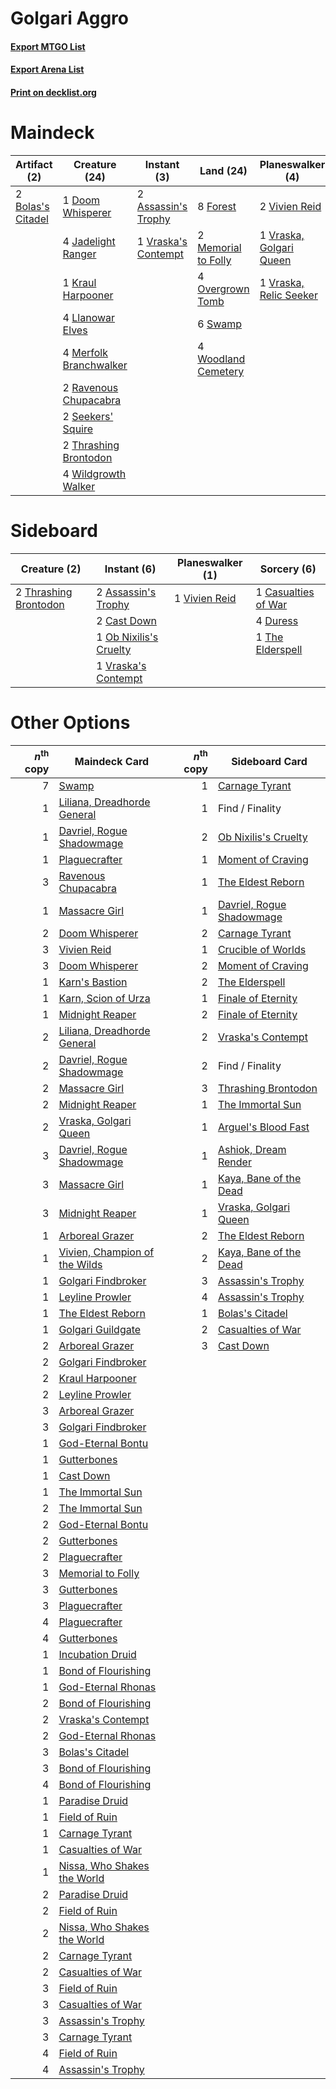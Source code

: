 # Golgari Aggro

#### [Export MTGO List](../collection/Golgari%20Aggro/Golgari%20Aggro.txt)
#### [Export Arena List](../collection/Golgari%20Aggro/Golgari%20Aggro_arena.txt)
#### [Print on decklist.org](http://decklist.org/?deckmain=2%09Assassin's%20Trophy%0A2%09Bolas's%20Citadel%0A1%09Doom%20Whisperer%0A3%09Find%20/%20Finality%0A8%09Forest%0A4%09Jadelight%20Ranger%0A1%09Kraul%20Harpooner%0A4%09Llanowar%20Elves%0A2%09Memorial%20to%20Folly%0A4%09Merfolk%20Branchwalker%0A4%09Overgrown%20Tomb%0A2%09Ravenous%20Chupacabra%0A2%09Seekers'%20Squire%0A6%09Swamp%0A2%09Thrashing%20Brontodon%0A2%09Vivien%20Reid%0A1%09Vraska's%20Contempt%0A1%09Vraska,%20Golgari%20Queen%0A1%09Vraska,%20Relic%20Seeker%0A4%09Wildgrowth%20Walker%0A4%09Woodland%20Cemetery&deckside=2%09Assassin's%20Trophy%0A2%09Cast%20Down%0A1%09Casualties%20of%20War%0A4%09Duress%0A1%09Ob%20Nixilis's%20Cruelty%0A1%09The%20Elderspell%0A2%09Thrashing%20Brontodon%0A1%09Vivien%20Reid%0A1%09Vraska's%20Contempt)
# Maindeck

|                                        Artifact (2)                                        |                                          Creature (24)                                          |                                         Instant (3)                                          |                                          Land (24)                                           |                                         Planeswalker (4)                                         |   Unknown (3)   |
|--------------------------------------------------------------------------------------------|-------------------------------------------------------------------------------------------------|----------------------------------------------------------------------------------------------|----------------------------------------------------------------------------------------------|--------------------------------------------------------------------------------------------------|-----------------|
|2 [Bolas's Citadel](http://gatherer.wizards.com/Pages/Card/Details.aspx?multiverseid=461006)|1 [Doom Whisperer](http://gatherer.wizards.com/Pages/Card/Details.aspx?multiverseid=452819)      |2 [Assassin's Trophy](http://gatherer.wizards.com/Pages/Card/Details.aspx?multiverseid=452902)|8 [Forest](http://gatherer.wizards.com/Pages/Card/Details.aspx?multiverseid=439860)           |2 [Vivien Reid](http://gatherer.wizards.com/Pages/Card/Details.aspx?multiverseid=447344)          |3 Find / Finality|
|                                                                                            |4 [Jadelight Ranger](http://gatherer.wizards.com/Pages/Card/Details.aspx?multiverseid=439793)    |1 [Vraska's Contempt](http://gatherer.wizards.com/Pages/Card/Details.aspx?multiverseid=435283)|2 [Memorial to Folly](http://gatherer.wizards.com/Pages/Card/Details.aspx?multiverseid=443130)|1 [Vraska, Golgari Queen](http://gatherer.wizards.com/Pages/Card/Details.aspx?multiverseid=452963)|                 |
|                                                                                            |1 [Kraul Harpooner](http://gatherer.wizards.com/Pages/Card/Details.aspx?multiverseid=452886)     |                                                                                              |4 [Overgrown Tomb](http://gatherer.wizards.com/Pages/Card/Details.aspx?multiverseid=405103)   |1 [Vraska, Relic Seeker](http://gatherer.wizards.com/Pages/Card/Details.aspx?multiverseid=435388) |                 |
|                                                                                            |4 [Llanowar Elves](http://gatherer.wizards.com/Pages/Card/Details.aspx?multiverseid=129626)      |                                                                                              |6 [Swamp](http://gatherer.wizards.com/Pages/Card/Details.aspx?multiverseid=439858)            |                                                                                                  |                 |
|                                                                                            |4 [Merfolk Branchwalker](http://gatherer.wizards.com/Pages/Card/Details.aspx?multiverseid=435353)|                                                                                              |4 [Woodland Cemetery](http://gatherer.wizards.com/Pages/Card/Details.aspx?multiverseid=443136)|                                                                                                  |                 |
|                                                                                            |2 [Ravenous Chupacabra](http://gatherer.wizards.com/Pages/Card/Details.aspx?multiverseid=442093) |                                                                                              |                                                                                              |                                                                                                  |                 |
|                                                                                            |2 [Seekers' Squire](http://gatherer.wizards.com/Pages/Card/Details.aspx?multiverseid=435275)     |                                                                                              |                                                                                              |                                                                                                  |                 |
|                                                                                            |2 [Thrashing Brontodon](http://gatherer.wizards.com/Pages/Card/Details.aspx?multiverseid=456570) |                                                                                              |                                                                                              |                                                                                                  |                 |
|                                                                                            |4 [Wildgrowth Walker](http://gatherer.wizards.com/Pages/Card/Details.aspx?multiverseid=435372)   |                                                                                              |                                                                                              |                                                                                                  |                 |


# Sideboard

|                                          Creature (2)                                          |                                           Instant (6)                                           |                                    Planeswalker (1)                                    |                                         Sorcery (6)                                          |
|------------------------------------------------------------------------------------------------|-------------------------------------------------------------------------------------------------|----------------------------------------------------------------------------------------|----------------------------------------------------------------------------------------------|
|2 [Thrashing Brontodon](http://gatherer.wizards.com/Pages/Card/Details.aspx?multiverseid=456570)|2 [Assassin's Trophy](http://gatherer.wizards.com/Pages/Card/Details.aspx?multiverseid=452902)   |1 [Vivien Reid](http://gatherer.wizards.com/Pages/Card/Details.aspx?multiverseid=447344)|1 [Casualties of War](http://gatherer.wizards.com/Pages/Card/Details.aspx?multiverseid=461114)|
|                                                                                                |2 [Cast Down](http://gatherer.wizards.com/Pages/Card/Details.aspx?multiverseid=442969)           |                                                                                        |4 [Duress](http://gatherer.wizards.com/Pages/Card/Details.aspx?multiverseid=14557)            |
|                                                                                                |1 [Ob Nixilis's Cruelty](http://gatherer.wizards.com/Pages/Card/Details.aspx?multiverseid=461028)|                                                                                        |1 [The Elderspell](http://gatherer.wizards.com/Pages/Card/Details.aspx?multiverseid=461016)   |
|                                                                                                |1 [Vraska's Contempt](http://gatherer.wizards.com/Pages/Card/Details.aspx?multiverseid=435283)   |                                                                                        |                                                                                              |


# Other Options

|*n*<sup>th</sup> copy|                                             Maindeck Card                                              |*n*<sup>th</sup> copy|                                           Sideboard Card                                           |
|--------------------:|--------------------------------------------------------------------------------------------------------|--------------------:|----------------------------------------------------------------------------------------------------|
|                    7|[Swamp](http://gatherer.wizards.com/Pages/Card/Details.aspx?multiverseid=439858)                        |                    1|[Carnage Tyrant](http://gatherer.wizards.com/Pages/Card/Details.aspx?multiverseid=435334)           |
|                    1|[Liliana, Dreadhorde General](http://gatherer.wizards.com/Pages/Card/Details.aspx?multiverseid=461024)  |                    1|Find / Finality                                                                                     |
|                    1|[Davriel, Rogue Shadowmage](http://gatherer.wizards.com/Pages/Card/Details.aspx?multiverseid=461010)    |                    2|[Ob Nixilis's Cruelty](http://gatherer.wizards.com/Pages/Card/Details.aspx?multiverseid=461028)     |
|                    1|[Plaguecrafter](http://gatherer.wizards.com/Pages/Card/Details.aspx?multiverseid=452832)                |                    1|[Moment of Craving](http://gatherer.wizards.com/Pages/Card/Details.aspx?multiverseid=439736)        |
|                    3|[Ravenous Chupacabra](http://gatherer.wizards.com/Pages/Card/Details.aspx?multiverseid=442093)          |                    1|[The Eldest Reborn](http://gatherer.wizards.com/Pages/Card/Details.aspx?multiverseid=442978)        |
|                    1|[Massacre Girl](http://gatherer.wizards.com/Pages/Card/Details.aspx?multiverseid=461026)                |                    1|[Davriel, Rogue Shadowmage](http://gatherer.wizards.com/Pages/Card/Details.aspx?multiverseid=461010)|
|                    2|[Doom Whisperer](http://gatherer.wizards.com/Pages/Card/Details.aspx?multiverseid=452819)               |                    2|[Carnage Tyrant](http://gatherer.wizards.com/Pages/Card/Details.aspx?multiverseid=435334)           |
|                    3|[Vivien Reid](http://gatherer.wizards.com/Pages/Card/Details.aspx?multiverseid=447344)                  |                    1|[Crucible of Worlds](http://gatherer.wizards.com/Pages/Card/Details.aspx?multiverseid=129480)       |
|                    3|[Doom Whisperer](http://gatherer.wizards.com/Pages/Card/Details.aspx?multiverseid=452819)               |                    2|[Moment of Craving](http://gatherer.wizards.com/Pages/Card/Details.aspx?multiverseid=439736)        |
|                    1|[Karn's Bastion](http://gatherer.wizards.com/Pages/Card/Details.aspx?multiverseid=461175)               |                    2|[The Elderspell](http://gatherer.wizards.com/Pages/Card/Details.aspx?multiverseid=461016)           |
|                    1|[Karn, Scion of Urza](http://gatherer.wizards.com/Pages/Card/Details.aspx?multiverseid=442889)          |                    1|[Finale of Eternity](http://gatherer.wizards.com/Pages/Card/Details.aspx?multiverseid=461018)       |
|                    1|[Midnight Reaper](http://gatherer.wizards.com/Pages/Card/Details.aspx?multiverseid=452827)              |                    2|[Finale of Eternity](http://gatherer.wizards.com/Pages/Card/Details.aspx?multiverseid=461018)       |
|                    2|[Liliana, Dreadhorde General](http://gatherer.wizards.com/Pages/Card/Details.aspx?multiverseid=461024)  |                    2|[Vraska's Contempt](http://gatherer.wizards.com/Pages/Card/Details.aspx?multiverseid=435283)        |
|                    2|[Davriel, Rogue Shadowmage](http://gatherer.wizards.com/Pages/Card/Details.aspx?multiverseid=461010)    |                    2|Find / Finality                                                                                     |
|                    2|[Massacre Girl](http://gatherer.wizards.com/Pages/Card/Details.aspx?multiverseid=461026)                |                    3|[Thrashing Brontodon](http://gatherer.wizards.com/Pages/Card/Details.aspx?multiverseid=456570)      |
|                    2|[Midnight Reaper](http://gatherer.wizards.com/Pages/Card/Details.aspx?multiverseid=452827)              |                    1|[The Immortal Sun](http://gatherer.wizards.com/Pages/Card/Details.aspx?multiverseid=439844)         |
|                    2|[Vraska, Golgari Queen](http://gatherer.wizards.com/Pages/Card/Details.aspx?multiverseid=452963)        |                    1|[Arguel's Blood Fast](http://gatherer.wizards.com/Pages/Card/Details.aspx?multiverseid=439316)      |
|                    3|[Davriel, Rogue Shadowmage](http://gatherer.wizards.com/Pages/Card/Details.aspx?multiverseid=461010)    |                    1|[Ashiok, Dream Render](http://gatherer.wizards.com/Pages/Card/Details.aspx?multiverseid=461155)     |
|                    3|[Massacre Girl](http://gatherer.wizards.com/Pages/Card/Details.aspx?multiverseid=461026)                |                    1|[Kaya, Bane of the Dead](http://gatherer.wizards.com/Pages/Card/Details.aspx?multiverseid=461158)   |
|                    3|[Midnight Reaper](http://gatherer.wizards.com/Pages/Card/Details.aspx?multiverseid=452827)              |                    1|[Vraska, Golgari Queen](http://gatherer.wizards.com/Pages/Card/Details.aspx?multiverseid=452963)    |
|                    1|[Arboreal Grazer](http://gatherer.wizards.com/Pages/Card/Details.aspx?multiverseid=461076)              |                    2|[The Eldest Reborn](http://gatherer.wizards.com/Pages/Card/Details.aspx?multiverseid=442978)        |
|                    1|[Vivien, Champion of the Wilds](http://gatherer.wizards.com/Pages/Card/Details.aspx?multiverseid=461107)|                    2|[Kaya, Bane of the Dead](http://gatherer.wizards.com/Pages/Card/Details.aspx?multiverseid=461158)   |
|                    1|[Golgari Findbroker](http://gatherer.wizards.com/Pages/Card/Details.aspx?multiverseid=452925)           |                    3|[Assassin's Trophy](http://gatherer.wizards.com/Pages/Card/Details.aspx?multiverseid=452902)        |
|                    1|[Leyline Prowler](http://gatherer.wizards.com/Pages/Card/Details.aspx?multiverseid=461129)              |                    4|[Assassin's Trophy](http://gatherer.wizards.com/Pages/Card/Details.aspx?multiverseid=452902)        |
|                    1|[The Eldest Reborn](http://gatherer.wizards.com/Pages/Card/Details.aspx?multiverseid=442978)            |                    1|[Bolas's Citadel](http://gatherer.wizards.com/Pages/Card/Details.aspx?multiverseid=461006)          |
|                    1|[Golgari Guildgate](http://gatherer.wizards.com/Pages/Card/Details.aspx?multiverseid=376351)            |                    2|[Casualties of War](http://gatherer.wizards.com/Pages/Card/Details.aspx?multiverseid=461114)        |
|                    2|[Arboreal Grazer](http://gatherer.wizards.com/Pages/Card/Details.aspx?multiverseid=461076)              |                    3|[Cast Down](http://gatherer.wizards.com/Pages/Card/Details.aspx?multiverseid=442969)                |
|                    2|[Golgari Findbroker](http://gatherer.wizards.com/Pages/Card/Details.aspx?multiverseid=452925)           |                     |                                                                                                    |
|                    2|[Kraul Harpooner](http://gatherer.wizards.com/Pages/Card/Details.aspx?multiverseid=452886)              |                     |                                                                                                    |
|                    2|[Leyline Prowler](http://gatherer.wizards.com/Pages/Card/Details.aspx?multiverseid=461129)              |                     |                                                                                                    |
|                    3|[Arboreal Grazer](http://gatherer.wizards.com/Pages/Card/Details.aspx?multiverseid=461076)              |                     |                                                                                                    |
|                    3|[Golgari Findbroker](http://gatherer.wizards.com/Pages/Card/Details.aspx?multiverseid=452925)           |                     |                                                                                                    |
|                    1|[God-Eternal Bontu](http://gatherer.wizards.com/Pages/Card/Details.aspx?multiverseid=461019)            |                     |                                                                                                    |
|                    1|[Gutterbones](http://gatherer.wizards.com/Pages/Card/Details.aspx?multiverseid=457220)                  |                     |                                                                                                    |
|                    1|[Cast Down](http://gatherer.wizards.com/Pages/Card/Details.aspx?multiverseid=442969)                    |                     |                                                                                                    |
|                    1|[The Immortal Sun](http://gatherer.wizards.com/Pages/Card/Details.aspx?multiverseid=439844)             |                     |                                                                                                    |
|                    2|[The Immortal Sun](http://gatherer.wizards.com/Pages/Card/Details.aspx?multiverseid=439844)             |                     |                                                                                                    |
|                    2|[God-Eternal Bontu](http://gatherer.wizards.com/Pages/Card/Details.aspx?multiverseid=461019)            |                     |                                                                                                    |
|                    2|[Gutterbones](http://gatherer.wizards.com/Pages/Card/Details.aspx?multiverseid=457220)                  |                     |                                                                                                    |
|                    2|[Plaguecrafter](http://gatherer.wizards.com/Pages/Card/Details.aspx?multiverseid=452832)                |                     |                                                                                                    |
|                    3|[Memorial to Folly](http://gatherer.wizards.com/Pages/Card/Details.aspx?multiverseid=443130)            |                     |                                                                                                    |
|                    3|[Gutterbones](http://gatherer.wizards.com/Pages/Card/Details.aspx?multiverseid=457220)                  |                     |                                                                                                    |
|                    3|[Plaguecrafter](http://gatherer.wizards.com/Pages/Card/Details.aspx?multiverseid=452832)                |                     |                                                                                                    |
|                    4|[Plaguecrafter](http://gatherer.wizards.com/Pages/Card/Details.aspx?multiverseid=452832)                |                     |                                                                                                    |
|                    4|[Gutterbones](http://gatherer.wizards.com/Pages/Card/Details.aspx?multiverseid=457220)                  |                     |                                                                                                    |
|                    1|[Incubation Druid](http://gatherer.wizards.com/Pages/Card/Details.aspx?multiverseid=457275)             |                     |                                                                                                    |
|                    1|[Bond of Flourishing](http://gatherer.wizards.com/Pages/Card/Details.aspx?multiverseid=461082)          |                     |                                                                                                    |
|                    1|[God-Eternal Rhonas](http://gatherer.wizards.com/Pages/Card/Details.aspx?multiverseid=461090)           |                     |                                                                                                    |
|                    2|[Bond of Flourishing](http://gatherer.wizards.com/Pages/Card/Details.aspx?multiverseid=461082)          |                     |                                                                                                    |
|                    2|[Vraska's Contempt](http://gatherer.wizards.com/Pages/Card/Details.aspx?multiverseid=435283)            |                     |                                                                                                    |
|                    2|[God-Eternal Rhonas](http://gatherer.wizards.com/Pages/Card/Details.aspx?multiverseid=461090)           |                     |                                                                                                    |
|                    3|[Bolas's Citadel](http://gatherer.wizards.com/Pages/Card/Details.aspx?multiverseid=461006)              |                     |                                                                                                    |
|                    3|[Bond of Flourishing](http://gatherer.wizards.com/Pages/Card/Details.aspx?multiverseid=461082)          |                     |                                                                                                    |
|                    4|[Bond of Flourishing](http://gatherer.wizards.com/Pages/Card/Details.aspx?multiverseid=461082)          |                     |                                                                                                    |
|                    1|[Paradise Druid](http://gatherer.wizards.com/Pages/Card/Details.aspx?multiverseid=461098)               |                     |                                                                                                    |
|                    1|[Field of Ruin](http://gatherer.wizards.com/Pages/Card/Details.aspx?multiverseid=435415)                |                     |                                                                                                    |
|                    1|[Carnage Tyrant](http://gatherer.wizards.com/Pages/Card/Details.aspx?multiverseid=435334)               |                     |                                                                                                    |
|                    1|[Casualties of War](http://gatherer.wizards.com/Pages/Card/Details.aspx?multiverseid=461114)            |                     |                                                                                                    |
|                    1|[Nissa, Who Shakes the World](http://gatherer.wizards.com/Pages/Card/Details.aspx?multiverseid=461096)  |                     |                                                                                                    |
|                    2|[Paradise Druid](http://gatherer.wizards.com/Pages/Card/Details.aspx?multiverseid=461098)               |                     |                                                                                                    |
|                    2|[Field of Ruin](http://gatherer.wizards.com/Pages/Card/Details.aspx?multiverseid=435415)                |                     |                                                                                                    |
|                    2|[Nissa, Who Shakes the World](http://gatherer.wizards.com/Pages/Card/Details.aspx?multiverseid=461096)  |                     |                                                                                                    |
|                    2|[Carnage Tyrant](http://gatherer.wizards.com/Pages/Card/Details.aspx?multiverseid=435334)               |                     |                                                                                                    |
|                    2|[Casualties of War](http://gatherer.wizards.com/Pages/Card/Details.aspx?multiverseid=461114)            |                     |                                                                                                    |
|                    3|[Field of Ruin](http://gatherer.wizards.com/Pages/Card/Details.aspx?multiverseid=435415)                |                     |                                                                                                    |
|                    3|[Casualties of War](http://gatherer.wizards.com/Pages/Card/Details.aspx?multiverseid=461114)            |                     |                                                                                                    |
|                    3|[Assassin's Trophy](http://gatherer.wizards.com/Pages/Card/Details.aspx?multiverseid=452902)            |                     |                                                                                                    |
|                    3|[Carnage Tyrant](http://gatherer.wizards.com/Pages/Card/Details.aspx?multiverseid=435334)               |                     |                                                                                                    |
|                    4|[Field of Ruin](http://gatherer.wizards.com/Pages/Card/Details.aspx?multiverseid=435415)                |                     |                                                                                                    |
|                    4|[Assassin's Trophy](http://gatherer.wizards.com/Pages/Card/Details.aspx?multiverseid=452902)            |                     |                                                                                                    |

